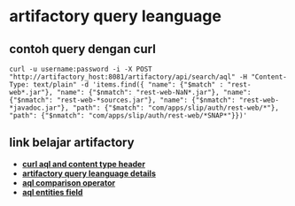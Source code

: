 # artifactory query leanguage
## contoh query dengan curl
```
curl -u username:password -i -X POST "http://artifactory_host:8081/artifactory/api/search/aql" -H "Content-Type: text/plain" -d 'items.find({ "name": {"$match" : "rest-web*.jar"}, "name": {"$nmatch": "rest-web-NaN*.jar"}, "name": {"$nmatch": "rest-web-*sources.jar"}, "name": {"$nmatch": "rest-web-*javadoc.jar"}, "path": {"$match": "com/apps/slip/auth/rest-web/*"}, "path": {"$nmatch": "com/apps/slip/auth/rest-web/*SNAP*"}})'
```

## link belajar artifactory
* **[curl aql and content type header](https://jfrog.com/knowledge-base/aql-and-content-type-headers/)**
* **[artifactory query leanguage details](https://www.jfrog.com/confluence/display/RTF/Artifactory+Query+Language)**
* **[aql comparison operator](https://www.jfrog.com/confluence/display/RTF/Artifactory+Query+Language#ArtifactoryQueryLanguage-ComparisonOperators)**
* **[aql entities field](https://www.jfrog.com/confluence/display/RTF/Artifactory+Query+Language#ArtifactoryQueryLanguage-EntitiesandFields)**
